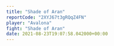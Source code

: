 ```yaml
---
title: "Shade of Aran"
reportCode: "2XYJ67t3gRQqZ4FN"
player: "Avalona"
fight: "Shade of Aran"
date: 2021-08-23T19:07:58.042000+00:00
---
```

